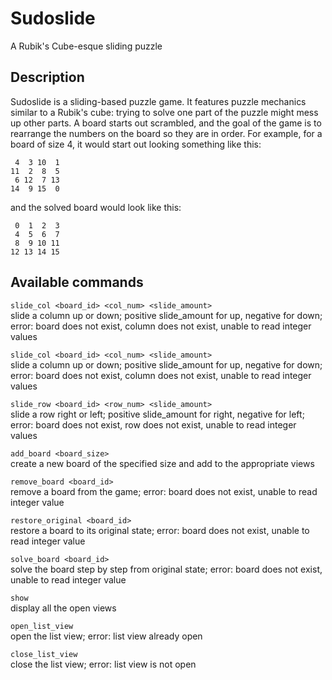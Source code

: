 Sudoslide
===============================

A Rubik's Cube-esque sliding puzzle

Description
-------------------------------
Sudoslide is a sliding-based puzzle game. It features puzzle mechanics similar
to a Rubik's cube: trying to solve one part of the puzzle might mess up other
parts. A board starts out scrambled, and the goal of the game is to rearrange 
the numbers on the board so they are in order. For example, 
for a board of size 4, it would start out looking something like this:  

     4  3 10  1  
    11  2  8  5  
     6 12  7 13  
    14  9 15  0  

and the solved board would look like this:  

     0  1  2  3  
     4  5  6  7  
     8  9 10 11  
    12 13 14 15  

Available commands
-------------------------------
``` slide_col <board_id> <col_num> <slide_amount> ```  
  slide a column up or 
  down; positive slide_amount for up, negative for down; error: board does not 
  exist, column does not exist, unable to read integer values

``` slide_col <board_id> <col_num> <slide_amount> ```  
  slide a column up or 
  down; positive slide_amount for up, negative for down; error: board does not 
  exist, column does not exist, unable to read integer values  

``` slide_row <board_id> <row_num> <slide_amount> ```  
  slide a row right or 
  left; positive slide_amount for right, negative for left; error: board does not 
  exist, row does not exist, unable to read integer values  

``` add_board <board_size> ```  
  create a new board of the specified size 
  and add to the appropriate views  

``` remove_board <board_id> ```  
  remove a board from the game; error: board does
  not exist, unable to read integer value  

``` restore_original <board_id> ```  
  restore a board to its original state;
  error: board does not exist, unable to read integer value  

``` solve_board <board_id> ```  
  solve the board step by step from original state;
  error: board does not exist, unable to read integer value  

``` show ```  
  display all the open views  

``` open_list_view ```  
  open the list view; error: list view already open  

``` close_list_view ```  
  close the list view; error: list view is not open  

